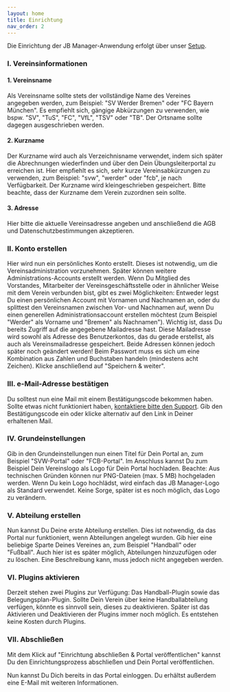 ```yaml
---
layout: home
title: Einrichtung
nav_order: 2
---
```


Die Einrichtung der JB Manager-Anwendung erfolgt über unser [Setup](https://www.jbmanager.de/setup).

### I. Vereinsinformationen
#### 1. Vereinsname
Als Vereinsname sollte stets der vollständige Name des Vereines angegeben werden, zum Beispiel: "SV Werder Bremen" oder "FC Bayern München". Es empfiehlt sich, gängige Abkürzungen zu verwenden, wie bspw. "SV", "TuS", "FC", "VfL", "TSV" oder "TB". Der Ortsname sollte dagegen ausgeschrieben werden.
#### 2. Kurzname
Der Kurzname wird auch als Verzeichnisname verwendet, indem sich später die Abrechnungen wiederfinden und über den Dein Übungsleiterportal zu erreichen ist. Hier empfiehlt es sich, sehr kurze Vereinsabkürzungen zu verwenden, zum Beispiel: "svw", "werder" oder "fcb", je nach Verfügbarkeit. Der Kurzname wird kleingeschrieben gespeichert. Bitte beachte, dass der Kurzname dem Verein zuzordnen sein sollte.
#### 3. Adresse
Hier bitte die aktuelle Vereinsadresse angeben und anschließend die AGB und Datenschutzbestimmungen akzeptieren.
### II. Konto erstellen
Hier wird nun ein persönliches Konto erstellt. Dieses ist notwendig, um die Vereinsadministration vorzunehmen. Später können weitere Administrations-Accounts erstellt werden.
Wenn Du Mitglied des Vorstandes, Mitarbeiter der Vereinsgeschäftsstelle oder in ähnlicher Weise mit dem Verein verbunden bist, gibt es zwei Möglichkeiten: Entweder legst Du einen persönlichen Account mit Vornamen und Nachnamen an, oder du splittest den Vereinsnamen zwischen Vor- und Nachnamen auf, wenn Du einen generellen Administrationsaccount erstellen möchtest (zum Beispiel "Werder" als Vorname und "Bremen" als Nachnamen").
Wichtig ist, dass Du bereits Zugriff auf die angegebene Mailadresse hast. Diese Mailadresse wird sowohl als Adresse des Benutzerkontos, das du gerade erstellst, als auch als Vereinsmailadresse gespeichert. Beide Adressen können jedoch später noch geändert werden!
Beim Passwort muss es sich um eine Kombination aus Zahlen und Buchstaben handeln (mindestens acht Zeichen). Klicke anschließend auf "Speichern & weiter".
### III. e-Mail-Adresse bestätigen
Du solltest nun eine Mail mit einem Bestätigungscode bekommen haben. Sollte etwas nicht funktioniert haben, [kontaktiere bitte den Support](https://www.jbmanager.de/feedback).
Gib den Bestätigungscode ein oder klicke alternativ auf den Link in Deiner erhaltenen Mail.
### IV. Grundeinstellungen
Gib in den Grundeinstellungen nun einen Titel für Dein Portal an, zum Beispiel "SVW-Portal" oder "FCB-Portal". Im Anschluss kannst Du zum Beispiel Dein Vereinslogo als Logo für Dein Portal hochladen. Beachte: Aus technischen Gründen können nur PNG-Dateien (max. 5 MB) hochgeladen werden. Wenn Du kein Logo hochlädst, wird einfach das JB Manager-Logo als Standard verwendet. Keine Sorge, später ist es noch möglich, das Logo zu verändern.
### V. Abteilung erstellen
Nun kannst Du Deine erste Abteilung erstellen. Dies ist notwendig, da das Portal nur funktioniert, wenn Abteilungen angelegt wurden. Gib hier eine beliebige Sparte Deines Vereines an, zum Beispiel "Handball" oder "Fußball". Auch hier ist es später möglich, Abteilungen hinzuzufügen oder zu löschen. Eine Beschreibung kann, muss jedoch nicht angegeben werden.
### VI. Plugins aktivieren
Derzeit stehen zwei Plugins zur Verfügung: 
Das Handball-Plugin sowie das Belegungsplan-Plugin. Sollte Dein Verein über keine Handballabteilung verfügen, könnte es sinnvoll sein, dieses zu deaktivieren. Später ist das Aktivieren und Deaktivieren der Plugins immer noch möglich. Es entstehen keine Kosten durch Plugins.
### VII. Abschließen
Mit dem Klick auf "Einrichtung abschließen & Portal veröffentlichen" kannst Du den Einrichtungsprozess abschließen und Dein Portal veröffentlichen.

Nun kannst Du Dich bereits in das Portal einloggen. Du erhältst außerdem eine E-Mail mit weiteren Informationen.

